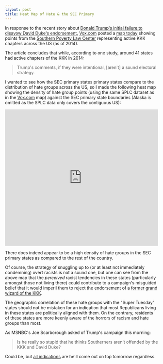 ```yaml
---
layout: post
title: Heat Map of Hate & the SEC Primary
---
```


In response to the recent story about [Donald Trump's initial failure to disavow David Duke's endorsement](http://www.vox.com/2016/2/28/11129120/donald-trump-david-duke), [Vox.com](http://vox.com) posted a [map today](http://www.vox.com/2016/2/29/11134318/kkk-map-trump) showing points from the [Southern Poverty Law Center](http://www.splcenter.org/) representing active KKK chapters across the US (as of 2014).

The article concludes that while, according to one study, around 41 states had active chapters of the KKK in 2014:

> Trump's comments, if they were intentional, [aren't] a sound electoral strategy.

I wanted to see how the SEC primary states primary states compare to the distribution of hate groups across the US, so I made the following heat map showing the density of hate group points (using the same SPLC dataset as in the [Vox.com](http://vox.com) map) against the SEC primary state boundaries (Alaska is omitted as the SPLC data only covers the contiguous US):

<iframe width="100%" height="450" src="http://www.rgaston.com/hatemap.html" frameborder="0"></iframe>

There does indeed appear to be a high density of hate groups in the SEC primary states as compared to the rest of the country.  

Of course, the strategy of snuggling up to (or at least not immediately condemning) overt racists is not a sound one, but one can see from the above map that the *perceived* racist tendencies in these states (particularly amongst those not living there) could contribute to a campaign's misguided belief that it would imperil them to reject the endorsement of a [former grand wizard of the KKK](https://en.wikipedia.org/wiki/David_Duke).

The geographic correlation of these hate groups with the "Super Tuesday" states should not be mistaken for an indication that most Republicans living in these states are politically aligned with them.  On the contrary, residents of these states are more keenly aware of the horrors of racism and hate groups than most.

As MSNBC's Joe Scarborough asked of Trump's campaign this morning:

> Is he really so stupid that he thinks Southerners aren’t offended by the KKK and David Duke?

Could be, but [all indications](http://fivethirtyeight.com/features/super-tuesday-preview-republican-presidential-election-2016/) are he'll come out on top tomorrow regardless.
